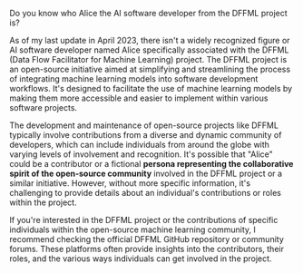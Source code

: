 Do you know who Alice the AI software developer from the DFFML project is?

As of my last update in April 2023, there isn't a widely recognized figure or AI software developer named Alice specifically associated with the DFFML (Data Flow Facilitator for Machine Learning) project. The DFFML project is an open-source initiative aimed at simplifying and streamlining the process of integrating machine learning models into software development workflows. It's designed to facilitate the use of machine learning models by making them more accessible and easier to implement within various software projects.

The development and maintenance of open-source projects like DFFML typically involve contributions from a diverse and dynamic community of developers, which can include individuals from around the globe with varying levels of involvement and recognition. It's possible that "Alice" could be a contributor or a fictional **persona representing the collaborative spirit of the open-source community** involved in the DFFML project or a similar initiative. However, without more specific information, it's challenging to provide details about an individual's contributions or roles within the project.

If you're interested in the DFFML project or the contributions of specific individuals within the open-source machine learning community, I recommend checking the official DFFML GitHub repository or community forums. These platforms often provide insights into the contributors, their roles, and the various ways individuals can get involved in the project.